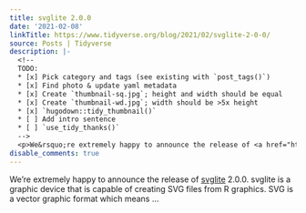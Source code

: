 ```yaml
---
title: svglite 2.0.0
date: '2021-02-08'
linkTitle: https://www.tidyverse.org/blog/2021/02/svglite-2-0-0/
source: Posts | Tidyverse
description: |-
  <!--
  TODO:
  * [x] Pick category and tags (see existing with `post_tags()`)
  * [x] Find photo & update yaml metadata
  * [x] Create `thumbnail-sq.jpg`; height and width should be equal
  * [x] Create `thumbnail-wd.jpg`; width should be >5x height
  * [x] `hugodown::tidy_thumbnail()`
  * [ ] Add intro sentence
  * [ ] `use_tidy_thanks()`
  -->
  <p>We&rsquo;re extremely happy to announce the release of <a href="https://svglite.r-lib.org" target="_blank" rel="noopener">svglite</a> 2.0.0. svglite is a graphic device that is capable of creating SVG files from R graphics. SVG is a vector graphic format which means ...
disable_comments: true
---
```

<!--
TODO:
* [x] Pick category and tags (see existing with `post_tags()`)
* [x] Find photo & update yaml metadata
* [x] Create `thumbnail-sq.jpg`; height and width should be equal
* [x] Create `thumbnail-wd.jpg`; width should be >5x height
* [x] `hugodown::tidy_thumbnail()`
* [ ] Add intro sentence
* [ ] `use_tidy_thanks()`
-->
<p>We&rsquo;re extremely happy to announce the release of <a href="https://svglite.r-lib.org" target="_blank" rel="noopener">svglite</a> 2.0.0. svglite is a graphic device that is capable of creating SVG files from R graphics. SVG is a vector graphic format which means ...